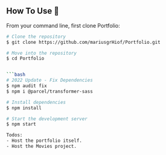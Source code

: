 ## How To Use 🔧

From your command line, first clone Portfolio:

```bash
# Clone the repository
$ git clone https://github.com/mariusgrHiof/Portfolio.git

# Move into the repository
$ cd Portfolio


```bash
# 2022 Update - Fix Dependencies
$ npm audit fix
$ npm i @parcel/transformer-sass

# Install dependencies
$ npm install

# Start the development server
$ npm start

Todos:
- Host the portfolio itself.
- Host the Movies project.
